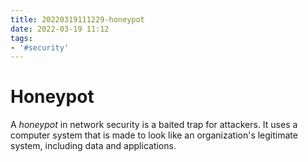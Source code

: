 ```yaml
---
title: 20220319111229-honeypot
date: 2022-03-19 11:12
tags:
- '#security'
---
```


# Honeypot

A _honeypot_ in network security is a baited trap for attackers. It uses a computer system that is made to look like an organization's legitimate system, including data and applications.